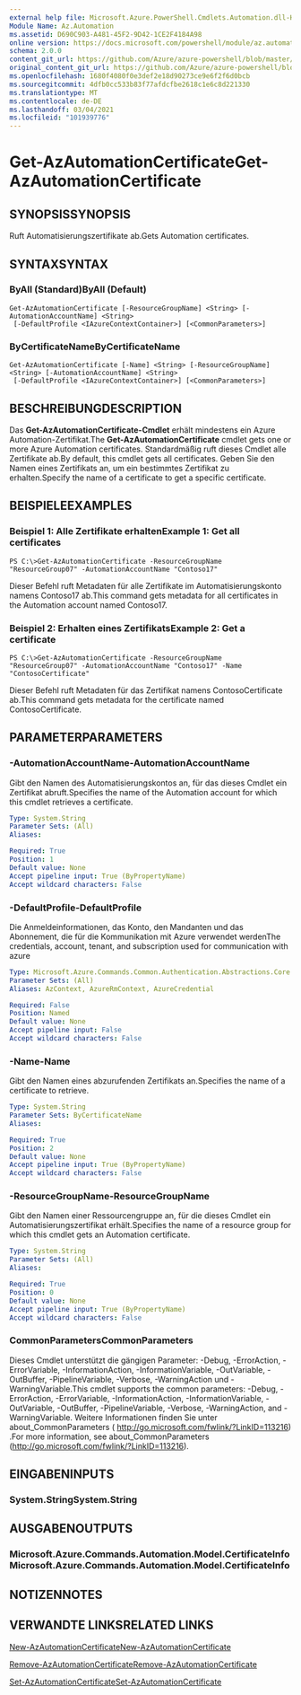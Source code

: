 ```yaml
---
external help file: Microsoft.Azure.PowerShell.Cmdlets.Automation.dll-Help.xml
Module Name: Az.Automation
ms.assetid: D690C903-A481-45F2-9D42-1CE2F4184A98
online version: https://docs.microsoft.com/powershell/module/az.automation/get-azautomationcertificate
schema: 2.0.0
content_git_url: https://github.com/Azure/azure-powershell/blob/master/src/Automation/Automation/help/Get-AzAutomationCertificate.md
original_content_git_url: https://github.com/Azure/azure-powershell/blob/master/src/Automation/Automation/help/Get-AzAutomationCertificate.md
ms.openlocfilehash: 1680f4080f0e3def2e18d90273ce9e6f2f6d0bcb
ms.sourcegitcommit: 4dfb0cc533b83f77afdcfbe2618c1e6c8d221330
ms.translationtype: MT
ms.contentlocale: de-DE
ms.lasthandoff: 03/04/2021
ms.locfileid: "101939776"
---
```

# <span data-ttu-id="6f500-101">Get-AzAutomationCertificate</span><span class="sxs-lookup"><span data-stu-id="6f500-101">Get-AzAutomationCertificate</span></span>

## <span data-ttu-id="6f500-102">SYNOPSIS</span><span class="sxs-lookup"><span data-stu-id="6f500-102">SYNOPSIS</span></span>
<span data-ttu-id="6f500-103">Ruft Automatisierungszertifikate ab.</span><span class="sxs-lookup"><span data-stu-id="6f500-103">Gets Automation certificates.</span></span>

## <span data-ttu-id="6f500-104">SYNTAX</span><span class="sxs-lookup"><span data-stu-id="6f500-104">SYNTAX</span></span>

### <span data-ttu-id="6f500-105">ByAll (Standard)</span><span class="sxs-lookup"><span data-stu-id="6f500-105">ByAll (Default)</span></span>
```
Get-AzAutomationCertificate [-ResourceGroupName] <String> [-AutomationAccountName] <String>
 [-DefaultProfile <IAzureContextContainer>] [<CommonParameters>]
```

### <span data-ttu-id="6f500-106">ByCertificateName</span><span class="sxs-lookup"><span data-stu-id="6f500-106">ByCertificateName</span></span>
```
Get-AzAutomationCertificate [-Name] <String> [-ResourceGroupName] <String> [-AutomationAccountName] <String>
 [-DefaultProfile <IAzureContextContainer>] [<CommonParameters>]
```

## <span data-ttu-id="6f500-107">BESCHREIBUNG</span><span class="sxs-lookup"><span data-stu-id="6f500-107">DESCRIPTION</span></span>
<span data-ttu-id="6f500-108">Das **Get-AzAutomationCertificate-Cmdlet** erhält mindestens ein Azure Automation-Zertifikat.</span><span class="sxs-lookup"><span data-stu-id="6f500-108">The **Get-AzAutomationCertificate** cmdlet gets one or more Azure Automation certificates.</span></span>
<span data-ttu-id="6f500-109">Standardmäßig ruft dieses Cmdlet alle Zertifikate ab.</span><span class="sxs-lookup"><span data-stu-id="6f500-109">By default, this cmdlet gets all certificates.</span></span>
<span data-ttu-id="6f500-110">Geben Sie den Namen eines Zertifikats an, um ein bestimmtes Zertifikat zu erhalten.</span><span class="sxs-lookup"><span data-stu-id="6f500-110">Specify the name of a certificate to get a specific certificate.</span></span>

## <span data-ttu-id="6f500-111">BEISPIELE</span><span class="sxs-lookup"><span data-stu-id="6f500-111">EXAMPLES</span></span>

### <span data-ttu-id="6f500-112">Beispiel 1: Alle Zertifikate erhalten</span><span class="sxs-lookup"><span data-stu-id="6f500-112">Example 1: Get all certificates</span></span>
```
PS C:\>Get-AzAutomationCertificate -ResourceGroupName "ResourceGroup07" -AutomationAccountName "Contoso17"
```

<span data-ttu-id="6f500-113">Dieser Befehl ruft Metadaten für alle Zertifikate im Automatisierungskonto namens Contoso17 ab.</span><span class="sxs-lookup"><span data-stu-id="6f500-113">This command gets metadata for all certificates in the Automation account named Contoso17.</span></span>

### <span data-ttu-id="6f500-114">Beispiel 2: Erhalten eines Zertifikats</span><span class="sxs-lookup"><span data-stu-id="6f500-114">Example 2: Get a certificate</span></span>
```
PS C:\>Get-AzAutomationCertificate -ResourceGroupName "ResourceGroup07" -AutomationAccountName "Contoso17" -Name "ContosoCertificate"
```

<span data-ttu-id="6f500-115">Dieser Befehl ruft Metadaten für das Zertifikat namens ContosoCertificate ab.</span><span class="sxs-lookup"><span data-stu-id="6f500-115">This command gets metadata for the certificate named ContosoCertificate.</span></span>

## <span data-ttu-id="6f500-116">PARAMETER</span><span class="sxs-lookup"><span data-stu-id="6f500-116">PARAMETERS</span></span>

### <span data-ttu-id="6f500-117">-AutomationAccountName</span><span class="sxs-lookup"><span data-stu-id="6f500-117">-AutomationAccountName</span></span>
<span data-ttu-id="6f500-118">Gibt den Namen des Automatisierungskontos an, für das dieses Cmdlet ein Zertifikat abruft.</span><span class="sxs-lookup"><span data-stu-id="6f500-118">Specifies the name of the Automation account for which this cmdlet retrieves a certificate.</span></span>

```yaml
Type: System.String
Parameter Sets: (All)
Aliases:

Required: True
Position: 1
Default value: None
Accept pipeline input: True (ByPropertyName)
Accept wildcard characters: False
```

### <span data-ttu-id="6f500-119">-DefaultProfile</span><span class="sxs-lookup"><span data-stu-id="6f500-119">-DefaultProfile</span></span>
<span data-ttu-id="6f500-120">Die Anmeldeinformationen, das Konto, den Mandanten und das Abonnement, die für die Kommunikation mit Azure verwendet werden</span><span class="sxs-lookup"><span data-stu-id="6f500-120">The credentials, account, tenant, and subscription used for communication with azure</span></span>

```yaml
Type: Microsoft.Azure.Commands.Common.Authentication.Abstractions.Core.IAzureContextContainer
Parameter Sets: (All)
Aliases: AzContext, AzureRmContext, AzureCredential

Required: False
Position: Named
Default value: None
Accept pipeline input: False
Accept wildcard characters: False
```

### <span data-ttu-id="6f500-121">-Name</span><span class="sxs-lookup"><span data-stu-id="6f500-121">-Name</span></span>
<span data-ttu-id="6f500-122">Gibt den Namen eines abzurufenden Zertifikats an.</span><span class="sxs-lookup"><span data-stu-id="6f500-122">Specifies the name of a certificate to retrieve.</span></span>

```yaml
Type: System.String
Parameter Sets: ByCertificateName
Aliases:

Required: True
Position: 2
Default value: None
Accept pipeline input: True (ByPropertyName)
Accept wildcard characters: False
```

### <span data-ttu-id="6f500-123">-ResourceGroupName</span><span class="sxs-lookup"><span data-stu-id="6f500-123">-ResourceGroupName</span></span>
<span data-ttu-id="6f500-124">Gibt den Namen einer Ressourcengruppe an, für die dieses Cmdlet ein Automatisierungszertifikat erhält.</span><span class="sxs-lookup"><span data-stu-id="6f500-124">Specifies the name of a resource group for which this cmdlet gets an Automation certificate.</span></span>

```yaml
Type: System.String
Parameter Sets: (All)
Aliases:

Required: True
Position: 0
Default value: None
Accept pipeline input: True (ByPropertyName)
Accept wildcard characters: False
```

### <span data-ttu-id="6f500-125">CommonParameters</span><span class="sxs-lookup"><span data-stu-id="6f500-125">CommonParameters</span></span>
<span data-ttu-id="6f500-126">Dieses Cmdlet unterstützt die gängigen Parameter: -Debug, -ErrorAction, -ErrorVariable, -InformationAction, -InformationVariable, -OutVariable, -OutBuffer, -PipelineVariable, -Verbose, -WarningAction und -WarningVariable.</span><span class="sxs-lookup"><span data-stu-id="6f500-126">This cmdlet supports the common parameters: -Debug, -ErrorAction, -ErrorVariable, -InformationAction, -InformationVariable, -OutVariable, -OutBuffer, -PipelineVariable, -Verbose, -WarningAction, and -WarningVariable.</span></span> <span data-ttu-id="6f500-127">Weitere Informationen finden Sie unter about_CommonParameters ( http://go.microsoft.com/fwlink/?LinkID=113216) .</span><span class="sxs-lookup"><span data-stu-id="6f500-127">For more information, see about_CommonParameters (http://go.microsoft.com/fwlink/?LinkID=113216).</span></span>

## <span data-ttu-id="6f500-128">EINGABEN</span><span class="sxs-lookup"><span data-stu-id="6f500-128">INPUTS</span></span>

### <span data-ttu-id="6f500-129">System.String</span><span class="sxs-lookup"><span data-stu-id="6f500-129">System.String</span></span>

## <span data-ttu-id="6f500-130">AUSGABEN</span><span class="sxs-lookup"><span data-stu-id="6f500-130">OUTPUTS</span></span>

### <span data-ttu-id="6f500-131">Microsoft.Azure.Commands.Automation.Model.CertificateInfo</span><span class="sxs-lookup"><span data-stu-id="6f500-131">Microsoft.Azure.Commands.Automation.Model.CertificateInfo</span></span>

## <span data-ttu-id="6f500-132">NOTIZEN</span><span class="sxs-lookup"><span data-stu-id="6f500-132">NOTES</span></span>

## <span data-ttu-id="6f500-133">VERWANDTE LINKS</span><span class="sxs-lookup"><span data-stu-id="6f500-133">RELATED LINKS</span></span>

[<span data-ttu-id="6f500-134">New-AzAutomationCertificate</span><span class="sxs-lookup"><span data-stu-id="6f500-134">New-AzAutomationCertificate</span></span>](./New-AzAutomationCertificate.md)

[<span data-ttu-id="6f500-135">Remove-AzAutomationCertificate</span><span class="sxs-lookup"><span data-stu-id="6f500-135">Remove-AzAutomationCertificate</span></span>](./Remove-AzAutomationCertificate.md)

[<span data-ttu-id="6f500-136">Set-AzAutomationCertificate</span><span class="sxs-lookup"><span data-stu-id="6f500-136">Set-AzAutomationCertificate</span></span>](./Set-AzAutomationCertificate.md)


